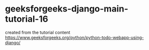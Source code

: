 # geeksforgeeks-django-main-tutorial-16

created from the tutorial content https://www.geeksforgeeks.org/python/python-todo-webapp-using-django/
